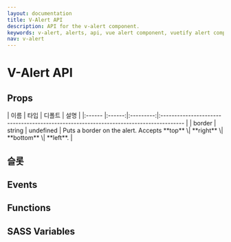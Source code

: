 ```yaml
---
layout: documentation
title: V-Alert API
description: API for the v-alert component.
keywords: v-alert, alerts, api, vue alert component, vuetify alert component
nav: v-alert
---
```


# V-Alert API

## Props
<api-table>
| 이름     |   타입   |    디폴트    | 설명                                                                                     |
|:------ |:------:|:---------:|:-------------------------------------------------------------------------------------- |
| border | string | undefined | Puts a border on the alert. Accepts **top** \| **right** \| **bottom** \| **left**. |

## 슬롯

## Events

## Functions

## SASS Variables

<carbon-ad />

<up-next />

<vuetify-ad />

<contribute />
